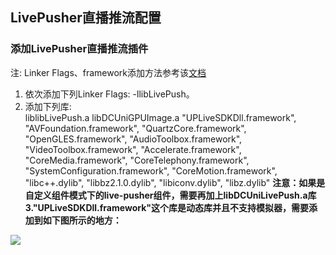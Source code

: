 ## LivePusher直播推流配置
### 添加LivePusher直播推流插件
注: Linker Flags、framework添加方法参考该[文档](/5PlusDocs/usemodule/iOSModuleConfig/common.md)
1. 依次添加下列Linker Flags: -llibLivePush。 
2. 添加下列库:   
                 liblibLivePush.a
                 libDCUniGPUImage.a
                "UPLiveSDKDll.framework",
                "AVFoundation.framework",
                "QuartzCore.framework",
                "OpenGLES.framework",
                "AudioToolbox.framework",
                "VideoToolbox.framework",
                "Accelerate.framework",
                "CoreMedia.framework",
                "CoreTelephony.framework",
                "SystemConfiguration.framework",
                "CoreMotion.framework",
                "libc++.dylib",
                "libbz2.1.0.dylib",
                "libiconv.dylib",
                "libz.dylib"
**注意：如果是自定义组件模式下的live-pusher组件，需要再加上libDCUniLivePush.a库**
**3."UPLiveSDKDll.framework"这个库是动态库并且不支持模拟器，需要添加到如下图所示的地方：**

  ![](https://img.cdn.aliyun.dcloud.net.cn/nativedocs/5SDKiOS/livepusher/28764.png)
